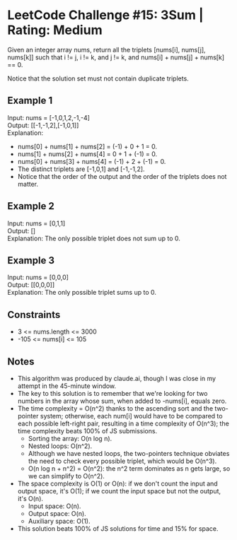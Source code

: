 # LeetCode Challenge #15: 3Sum | Rating: Medium

Given an integer array nums, return all the triplets [nums[i], nums[j], nums[k]] such that i != j, i != k, and j != k, and nums[i] + nums[j] + nums[k] == 0.

Notice that the solution set must not contain duplicate triplets.

## Example 1

Input: nums = [-1,0,1,2,-1,-4]  
Output: [[-1,-1,2],[-1,0,1]]  
Explanation:

- nums[0] + nums[1] + nums[2] = (-1) + 0 + 1 = 0.
- nums[1] + nums[2] + nums[4] = 0 + 1 + (-1) = 0.
- nums[0] + nums[3] + nums[4] = (-1) + 2 + (-1) = 0.
- The distinct triplets are [-1,0,1] and [-1,-1,2].
- Notice that the order of the output and the order of the triplets does not matter.

## Example 2

Input: nums = [0,1,1]  
Output: []  
Explanation: The only possible triplet does not sum up to 0.

## Example 3

Input: nums = [0,0,0]  
Output: [[0,0,0]]  
Explanation: The only possible triplet sums up to 0.

## Constraints

- 3 <= nums.length <= 3000
- -105 <= nums[i] <= 105

## Notes

- This algorithm was produced by claude.ai, though I was close in my attempt in the 45-minute window.
- The key to this solution is to remember that we're looking for two numbers in the array whose sum, when added to -nums[i], equals zero.
- The time complexity = O(n^2) thanks to the ascending sort and the two-pointer system; otherwise, each num[i] would have to be compared to each possible left-right pair, resulting in a time complexity of O(n^3); the time complexity beats 100% of JS submissions.
  - Sorting the array: O(n log n).
  - Nested loops: O(n^2).
  - Although we have nested loops, the two-pointers technique obviates the need to check every possible triplet, which would be O(n^3).
  - O(n log n + n^2) = O(n^2): the n^2 term dominates as n gets large, so we can simplify to O(n^2).
- The space complexity is O(1) or O(n): if we don't count the input and output space, it's O(1); if we count the input space but not the output, it's O(n).
  - Input space: O(n).
  - Output space: O(n).
  - Auxiliary space: O(1).
- This solution beats 100% of JS solutions for time and 15% for space.
